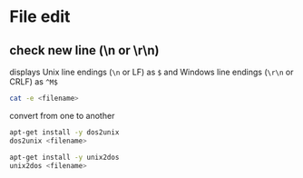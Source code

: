 # File edit

## check new line (\n or \r\n)
displays Unix line endings (`\n` or LF) as `$` and Windows line endings (`\r\n` or CRLF) as `^M$`
```sh
cat -e <filename>
```

convert from one to another
```sh
apt-get install -y dos2unix
dos2unix <filename>

apt-get install -y unix2dos
unix2dos <filename>
```
